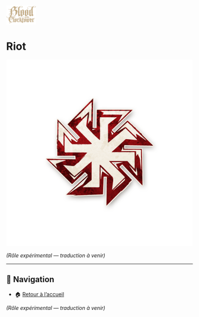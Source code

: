 <p align="left">
  <a href="/botc-fr-bambi/">
    <img src="../images/logo.png" alt="Accueil BotC FR" width="80">
  </a>
</p>

# Riot

![Léviathan](../images/Icon_riot.png)


*(Rôle expérimental — traduction à venir)*  

---

## 📂 Navigation

- 🏠 [Retour à l’accueil](../README.md)


*(Rôle expérimental — traduction à venir)*  
